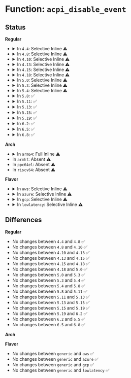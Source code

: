 # Function: <code>acpi_disable_event</code>

## Status
<b>Regular</b>
<ul>
<li>
<details>
<summary>In <code>4.4</code>: Selective Inline ⚠️</summary>

```c
acpi_status acpi_disable_event(u32 event, u32 flags);
```

**Collision:** Unique Global

**Inline:** Selective

**Transformation:** False

**Instances:**

```
In drivers/acpi/acpica/evxfevnt.c (ffffffff81493367)
Location: drivers/acpi/acpica/evxfevnt.c:233
Inline: True
Direct callers:
  - drivers/acpi/sysfs.c:counter_set
  - drivers/acpi/acpica/evmisc.c:acpi_ev_terminate
  - drivers/rtc/rtc-cmos.c:rtc_wake_off
  - drivers/rtc/rtc-cmos.c:rtc_handler
```
**Symbols:**

```
ffffffff81493367-ffffffff8149340d: acpi_disable_event (STB_GLOBAL)
```
</details>
</li>
<li>
<details>
<summary>In <code>4.8</code>: Selective Inline ⚠️</summary>

```c
acpi_status acpi_disable_event(u32 event, u32 flags);
```

**Collision:** Unique Global

**Inline:** Selective

**Transformation:** False

**Instances:**

```
In drivers/acpi/acpica/evxfevnt.c (ffffffff814e2160)
Location: drivers/acpi/acpica/evxfevnt.c:233
Inline: True
Direct callers:
  - drivers/acpi/sysfs.c:counter_set
  - drivers/acpi/acpica/evmisc.c:acpi_ev_terminate
  - drivers/rtc/rtc-cmos.c:rtc_wake_off
  - drivers/rtc/rtc-cmos.c:rtc_handler
```
**Symbols:**

```
ffffffff814e2160-ffffffff814e2205: acpi_disable_event (STB_GLOBAL)
```
</details>
</li>
<li>
<details>
<summary>In <code>4.10</code>: Selective Inline ⚠️</summary>

```c
acpi_status acpi_disable_event(u32 event, u32 flags);
```

**Collision:** Unique Global

**Inline:** Selective

**Transformation:** False

**Instances:**

```
In drivers/acpi/acpica/evxfevnt.c (ffffffff81504a9f)
Location: drivers/acpi/acpica/evxfevnt.c:233
Inline: True
Direct callers:
  - drivers/acpi/sysfs.c:counter_set
  - drivers/acpi/acpica/evmisc.c:acpi_ev_terminate
  - drivers/rtc/rtc-cmos.c:rtc_wake_off
  - drivers/rtc/rtc-cmos.c:rtc_handler
```
**Symbols:**

```
ffffffff81504a9f-ffffffff81504b44: acpi_disable_event (STB_GLOBAL)
```
</details>
</li>
<li>
<details>
<summary>In <code>4.13</code>: Selective Inline ⚠️</summary>

```c
acpi_status acpi_disable_event(u32 event, u32 flags);
```

**Collision:** Unique Global

**Inline:** Selective

**Transformation:** False

**Instances:**

```
In drivers/acpi/acpica/evxfevnt.c (ffffffff81515053)
Location: drivers/acpi/acpica/evxfevnt.c:239
Inline: True
Direct callers:
  - drivers/acpi/sysfs.c:counter_set
  - drivers/acpi/acpica/evmisc.c:acpi_ev_terminate
  - drivers/rtc/rtc-cmos.c:rtc_wake_off
  - drivers/rtc/rtc-cmos.c:rtc_handler
```
**Symbols:**

```
ffffffff81515053-ffffffff81515105: acpi_disable_event (STB_GLOBAL)
```
</details>
</li>
<li>
<details>
<summary>In <code>4.15</code>: Selective Inline ⚠️</summary>

```c
acpi_status acpi_disable_event(u32 event, u32 flags);
```

**Collision:** Unique Global

**Inline:** Selective

**Transformation:** False

**Instances:**

```
In drivers/acpi/acpica/evxfevnt.c (ffffffff8155f368)
Location: drivers/acpi/acpica/evxfevnt.c:239
Inline: True
Direct callers:
  - drivers/acpi/sysfs.c:counter_set
  - drivers/acpi/acpica/evmisc.c:acpi_ev_terminate
  - drivers/rtc/rtc-cmos.c:rtc_wake_off
  - drivers/rtc/rtc-cmos.c:rtc_handler
```
**Symbols:**

```
ffffffff8155f368-ffffffff8155f511: acpi_disable_event (STB_GLOBAL)
```
</details>
</li>
<li>
<details>
<summary>In <code>4.18</code>: Selective Inline ⚠️</summary>

```c
acpi_status acpi_disable_event(u32 event, u32 flags);
```

**Collision:** Unique Global

**Inline:** Selective

**Transformation:** False

**Instances:**

```
In drivers/acpi/acpica/evxfevnt.c (ffffffff81595f4d)
Location: drivers/acpi/acpica/evxfevnt.c:205
Inline: True
Direct callers:
  - drivers/acpi/sysfs.c:counter_set
  - drivers/acpi/acpica/evmisc.c:acpi_ev_terminate
  - drivers/rtc/rtc-cmos.c:rtc_wake_off
  - drivers/rtc/rtc-cmos.c:rtc_handler
```
**Symbols:**

```
ffffffff81595f4d-ffffffff815960f6: acpi_disable_event (STB_GLOBAL)
```
</details>
</li>
<li>
<details>
<summary>In <code>5.0</code>: Selective Inline ⚠️</summary>

```c
acpi_status acpi_disable_event(u32 event, u32 flags);
```

**Collision:** Unique Global

**Inline:** Selective

**Transformation:** False

**Instances:**

```
In drivers/acpi/acpica/evxfevnt.c (ffffffff815ae650)
Location: drivers/acpi/acpica/evxfevnt.c:205
Inline: True
Direct callers:
  - drivers/acpi/sysfs.c:counter_set
  - drivers/acpi/acpica/evmisc.c:acpi_ev_terminate
  - drivers/rtc/rtc-cmos.c:rtc_wake_off
  - drivers/rtc/rtc-cmos.c:rtc_handler
```
**Symbols:**

```
ffffffff815ae650-ffffffff815ae7fa: acpi_disable_event (STB_GLOBAL)
```
</details>
</li>
<li>
<details>
<summary>In <code>5.3</code>: Selective Inline ⚠️</summary>

```c
acpi_status acpi_disable_event(u32 event, u32 flags);
```

**Collision:** Unique Global

**Inline:** Selective

**Transformation:** False

**Instances:**

```
In drivers/acpi/acpica/evxfevnt.c (ffffffff815dfe82)
Location: drivers/acpi/acpica/evxfevnt.c:205
Inline: True
Direct callers:
  - drivers/acpi/sysfs.c:counter_set
  - drivers/acpi/acpica/evmisc.c:acpi_ev_terminate
  - drivers/rtc/rtc-cmos.c:rtc_wake_off
  - drivers/rtc/rtc-cmos.c:rtc_handler
```
**Symbols:**

```
ffffffff815dfe82-ffffffff815e0033: acpi_disable_event (STB_GLOBAL)
```
</details>
</li>
<li>
<details>
<summary>In <code>5.4</code>: Selective Inline ⚠️</summary>

```c
acpi_status acpi_disable_event(u32 event, u32 flags);
```

**Collision:** Unique Global

**Inline:** Selective

**Transformation:** False

**Instances:**

```
In drivers/acpi/acpica/evxfevnt.c (ffffffff816011c5)
Location: drivers/acpi/acpica/evxfevnt.c:205
Inline: True
Direct callers:
  - drivers/acpi/sysfs.c:counter_set
  - drivers/acpi/acpica/evmisc.c:acpi_ev_terminate
  - drivers/rtc/rtc-cmos.c:rtc_wake_off
  - drivers/rtc/rtc-cmos.c:rtc_handler
```
**Symbols:**

```
ffffffff816011c5-ffffffff81601376: acpi_disable_event (STB_GLOBAL)
```
</details>
</li>
<li>
<details>
<summary>In <code>5.8</code>: ✅</summary>

```c
acpi_status acpi_disable_event(u32 event, u32 flags);
```

**Collision:** Unique Global

**Inline:** No

**Transformation:** False

**Instances:**

```
In drivers/acpi/acpica/evxfevnt.c (ffffffff816ad2ae)
Location: drivers/acpi/acpica/evxfevnt.c:205
Inline: False
Direct callers:
  - drivers/acpi/sysfs.c:counter_set
  - drivers/acpi/acpica/evmisc.c:acpi_ev_terminate
  - drivers/acpi/acpica/evxface.c:acpi_remove_fixed_event_handler
  - drivers/rtc/rtc-cmos.c:rtc_wake_off
  - drivers/rtc/rtc-cmos.c:rtc_handler
```
**Symbols:**

```
ffffffff816ad2ae-ffffffff816ad45f: acpi_disable_event (STB_GLOBAL)
```
</details>
</li>
<li>
<details>
<summary>In <code>5.11</code>: ✅</summary>

```c
acpi_status acpi_disable_event(u32 event, u32 flags);
```

**Collision:** Unique Global

**Inline:** No

**Transformation:** False

**Instances:**

```
In drivers/acpi/acpica/evxfevnt.c (ffffffff816cabed)
Location: drivers/acpi/acpica/evxfevnt.c:205
Inline: False
Direct callers:
  - drivers/acpi/sysfs.c:counter_set
  - drivers/acpi/acpica/evmisc.c:acpi_ev_terminate
  - drivers/acpi/acpica/evxface.c:acpi_remove_fixed_event_handler
  - drivers/rtc/rtc-cmos.c:rtc_wake_off
  - drivers/rtc/rtc-cmos.c:rtc_handler
```
**Symbols:**

```
ffffffff816cabed-ffffffff816cad9e: acpi_disable_event (STB_GLOBAL)
```
</details>
</li>
<li>
<details>
<summary>In <code>5.13</code>: ✅</summary>

```c
acpi_status acpi_disable_event(u32 event, u32 flags);
```

**Collision:** Unique Global

**Inline:** No

**Transformation:** False

**Instances:**

```
In drivers/acpi/acpica/evxfevnt.c (ffffffff816acbcd)
Location: drivers/acpi/acpica/evxfevnt.c:205
Inline: False
Direct callers:
  - drivers/acpi/sysfs.c:counter_set
  - drivers/acpi/acpica/evmisc.c:acpi_ev_terminate
  - drivers/acpi/acpica/evxface.c:acpi_remove_fixed_event_handler
  - drivers/rtc/rtc-cmos.c:rtc_wake_off
  - drivers/rtc/rtc-cmos.c:rtc_handler
```
**Symbols:**

```
ffffffff816acbcd-ffffffff816acd7e: acpi_disable_event (STB_GLOBAL)
```
</details>
</li>
<li>
<details>
<summary>In <code>5.15</code>: ✅</summary>

```c
acpi_status acpi_disable_event(u32 event, u32 flags);
```

**Collision:** Unique Global

**Inline:** No

**Transformation:** False

**Instances:**

```
In drivers/acpi/acpica/evxfevnt.c (ffffffff81723966)
Location: drivers/acpi/acpica/evxfevnt.c:205
Inline: False
Direct callers:
  - drivers/acpi/sysfs.c:counter_set
  - drivers/acpi/acpica/evmisc.c:acpi_ev_terminate
  - drivers/acpi/acpica/evxface.c:acpi_remove_fixed_event_handler
  - drivers/rtc/rtc-cmos.c:rtc_wake_off
  - drivers/rtc/rtc-cmos.c:rtc_handler
```
**Symbols:**

```
ffffffff81723966-ffffffff81723b3d: acpi_disable_event (STB_GLOBAL)
```
</details>
</li>
<li>
<details>
<summary>In <code>5.19</code>: ✅</summary>

```c
acpi_status acpi_disable_event(u32 event, u32 flags);
```

**Collision:** Unique Global

**Inline:** No

**Transformation:** False

**Instances:**

```
In drivers/acpi/acpica/evxfevnt.c (ffffffff8185400b)
Location: drivers/acpi/acpica/evxfevnt.c:205
Inline: False
Direct callers:
  - drivers/acpi/sysfs.c:counter_set
  - drivers/acpi/acpica/evmisc.c:acpi_ev_terminate
  - drivers/acpi/acpica/evxface.c:acpi_remove_fixed_event_handler
  - drivers/rtc/rtc-cmos.c:rtc_wake_off
  - drivers/rtc/rtc-cmos.c:rtc_handler
```
**Symbols:**

```
ffffffff8185400b-ffffffff818541ec: acpi_disable_event (STB_GLOBAL)
```
</details>
</li>
<li>
<details>
<summary>In <code>6.2</code>: ✅</summary>

```c
acpi_status acpi_disable_event(u32 event, u32 flags);
```

**Collision:** Unique Global

**Inline:** No

**Transformation:** False

**Instances:**

```
In drivers/acpi/acpica/evxfevnt.c (ffffffff8198e820)
Location: drivers/acpi/acpica/evxfevnt.c:205
Inline: False
Direct callers:
  - drivers/acpi/sysfs.c:counter_set
  - drivers/acpi/acpica/evmisc.c:acpi_ev_terminate
  - drivers/acpi/acpica/evxface.c:acpi_remove_fixed_event_handler
  - drivers/rtc/rtc-cmos.c:cmos_do_probe
  - drivers/rtc/rtc-cmos.c:rtc_wake_off
  - drivers/rtc/rtc-cmos.c:rtc_handler
```
**Symbols:**

```
ffffffff8198e820-ffffffff8198ea38: acpi_disable_event (STB_GLOBAL)
```
</details>
</li>
<li>
<details>
<summary>In <code>6.5</code>: ✅</summary>

```c
acpi_status acpi_disable_event(u32 event, u32 flags);
```

**Collision:** Unique Global

**Inline:** No

**Transformation:** False

**Instances:**

```
In drivers/acpi/acpica/evxfevnt.c (ffffffff819d52b0)
Location: drivers/acpi/acpica/evxfevnt.c:205
Inline: False
Direct callers:
  - drivers/acpi/sysfs.c:counter_set
  - drivers/acpi/acpica/evmisc.c:acpi_ev_terminate
  - drivers/acpi/acpica/evxface.c:acpi_remove_fixed_event_handler
  - drivers/rtc/rtc-cmos.c:cmos_do_probe
  - drivers/rtc/rtc-cmos.c:rtc_wake_off
  - drivers/rtc/rtc-cmos.c:rtc_handler
```
**Symbols:**

```
ffffffff819d52b0-ffffffff819d54c8: acpi_disable_event (STB_GLOBAL)
```
</details>
</li>
<li>
<details>
<summary>In <code>6.8</code>: ✅</summary>

```c
acpi_status acpi_disable_event(u32 event, u32 flags);
```

**Collision:** Unique Global

**Inline:** No

**Transformation:** False

**Instances:**

```
In drivers/acpi/acpica/evxfevnt.c (ffffffff81a1ff40)
Location: drivers/acpi/acpica/evxfevnt.c:205
Inline: False
Direct callers:
  - drivers/acpi/sysfs.c:counter_set
  - drivers/acpi/acpica/evmisc.c:acpi_ev_terminate
  - drivers/acpi/acpica/evxface.c:acpi_remove_fixed_event_handler
  - drivers/rtc/rtc-cmos.c:cmos_do_probe
  - drivers/rtc/rtc-cmos.c:rtc_wake_off
  - drivers/rtc/rtc-cmos.c:rtc_handler
```
**Symbols:**

```
ffffffff81a1ff40-ffffffff81a20158: acpi_disable_event (STB_GLOBAL)
```
</details>
</li>
</ul>
<b>Arch</b>
<ul>
<li>
<details>
<summary>In <code>arm64</code>: Full Inline ⚠️</summary>

**Collision:** Unique Static

**Inline:** Full

**Transformation:** False

**Instances:**

```
In drivers/acpi/sysfs.c (0)
Location: include/acpi/acpixf.h:691
Inline: True
```
</details>
</li>
<li>
In <code>armhf</code>: Absent ⚠️
</li>
<li>
In <code>ppc64el</code>: Absent ⚠️
</li>
<li>
In <code>riscv64</code>: Absent ⚠️
</li>
</ul>
<b>Flavor</b>
<ul>
<li>
<details>
<summary>In <code>aws</code>: Selective Inline ⚠️</summary>

```c
acpi_status acpi_disable_event(u32 event, u32 flags);
```

**Collision:** Unique Global

**Inline:** Selective

**Transformation:** False

**Instances:**

```
In drivers/acpi/acpica/evxfevnt.c (ffffffff815e8dd7)
Location: drivers/acpi/acpica/evxfevnt.c:205
Inline: True
Direct callers:
  - drivers/acpi/sysfs.c:counter_set
  - drivers/acpi/acpica/evmisc.c:acpi_ev_terminate
  - drivers/rtc/rtc-cmos.c:rtc_wake_off
  - drivers/rtc/rtc-cmos.c:rtc_handler
```
**Symbols:**

```
ffffffff815e8dd7-ffffffff815e8e89: acpi_disable_event (STB_GLOBAL)
```
</details>
</li>
<li>
<details>
<summary>In <code>azure</code>: Selective Inline ⚠️</summary>

```c
acpi_status acpi_disable_event(u32 event, u32 flags);
```

**Collision:** Unique Global

**Inline:** Selective

**Transformation:** False

**Instances:**

```
In drivers/acpi/acpica/evxfevnt.c (ffffffff815d43ff)
Location: drivers/acpi/acpica/evxfevnt.c:205
Inline: True
Direct callers:
  - drivers/acpi/sysfs.c:counter_set
  - drivers/acpi/acpica/evmisc.c:acpi_ev_terminate
  - drivers/rtc/rtc-cmos.c:rtc_wake_off
  - drivers/rtc/rtc-cmos.c:rtc_handler
```
**Symbols:**

```
ffffffff815d43ff-ffffffff815d44b1: acpi_disable_event (STB_GLOBAL)
```
</details>
</li>
<li>
<details>
<summary>In <code>gcp</code>: Selective Inline ⚠️</summary>

```c
acpi_status acpi_disable_event(u32 event, u32 flags);
```

**Collision:** Unique Global

**Inline:** Selective

**Transformation:** False

**Instances:**

```
In drivers/acpi/acpica/evxfevnt.c (ffffffff815f54a5)
Location: drivers/acpi/acpica/evxfevnt.c:205
Inline: True
Direct callers:
  - drivers/acpi/sysfs.c:counter_set
  - drivers/acpi/acpica/evmisc.c:acpi_ev_terminate
  - drivers/rtc/rtc-cmos.c:rtc_wake_off
  - drivers/rtc/rtc-cmos.c:rtc_handler
```
**Symbols:**

```
ffffffff815f54a5-ffffffff815f5656: acpi_disable_event (STB_GLOBAL)
```
</details>
</li>
<li>
<details>
<summary>In <code>lowlatency</code>: Selective Inline ⚠️</summary>

```c
acpi_status acpi_disable_event(u32 event, u32 flags);
```

**Collision:** Unique Global

**Inline:** Selective

**Transformation:** False

**Instances:**

```
In drivers/acpi/acpica/evxfevnt.c (ffffffff8160f355)
Location: drivers/acpi/acpica/evxfevnt.c:205
Inline: True
Direct callers:
  - drivers/acpi/sysfs.c:counter_set
  - drivers/acpi/acpica/evmisc.c:acpi_ev_terminate
  - drivers/rtc/rtc-cmos.c:rtc_wake_off
  - drivers/rtc/rtc-cmos.c:rtc_handler
```
**Symbols:**

```
ffffffff8160f355-ffffffff8160f506: acpi_disable_event (STB_GLOBAL)
```
</details>
</li>
</ul>

## Differences
<b>Regular</b>
<ul>
<li>
No changes between <code>4.4</code> and <code>4.8</code> ✅
</li>
<li>
No changes between <code>4.8</code> and <code>4.10</code> ✅
</li>
<li>
No changes between <code>4.10</code> and <code>4.13</code> ✅
</li>
<li>
No changes between <code>4.13</code> and <code>4.15</code> ✅
</li>
<li>
No changes between <code>4.15</code> and <code>4.18</code> ✅
</li>
<li>
No changes between <code>4.18</code> and <code>5.0</code> ✅
</li>
<li>
No changes between <code>5.0</code> and <code>5.3</code> ✅
</li>
<li>
No changes between <code>5.3</code> and <code>5.4</code> ✅
</li>
<li>
No changes between <code>5.4</code> and <code>5.8</code> ✅
</li>
<li>
No changes between <code>5.8</code> and <code>5.11</code> ✅
</li>
<li>
No changes between <code>5.11</code> and <code>5.13</code> ✅
</li>
<li>
No changes between <code>5.13</code> and <code>5.15</code> ✅
</li>
<li>
No changes between <code>5.15</code> and <code>5.19</code> ✅
</li>
<li>
No changes between <code>5.19</code> and <code>6.2</code> ✅
</li>
<li>
No changes between <code>6.2</code> and <code>6.5</code> ✅
</li>
<li>
No changes between <code>6.5</code> and <code>6.8</code> ✅
</li>
</ul>
<b>Arch</b>
<ul>
</ul>
<b>Flavor</b>
<ul>
<li>
No changes between <code>generic</code> and <code>aws</code> ✅
</li>
<li>
No changes between <code>generic</code> and <code>azure</code> ✅
</li>
<li>
No changes between <code>generic</code> and <code>gcp</code> ✅
</li>
<li>
No changes between <code>generic</code> and <code>lowlatency</code> ✅
</li>
</ul>
